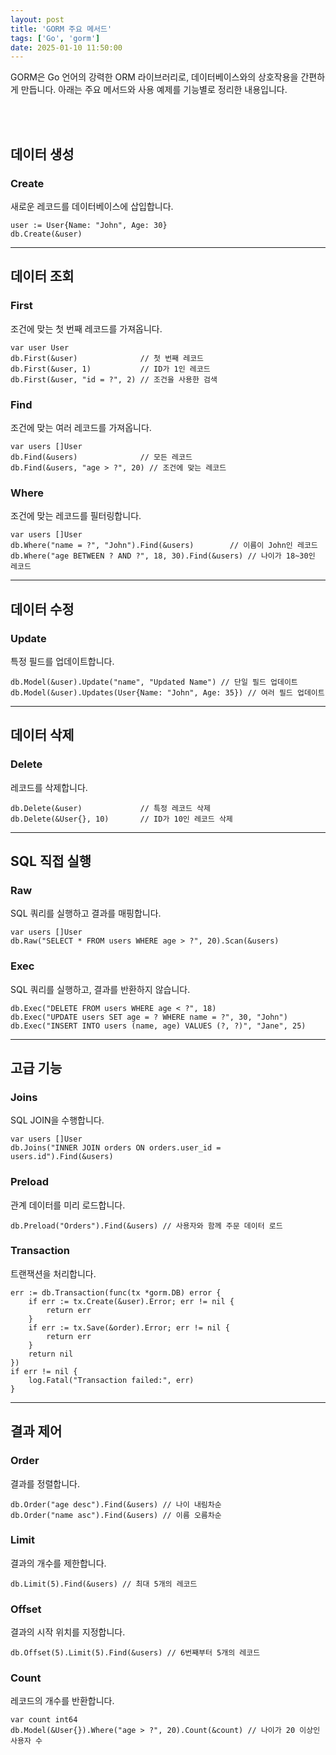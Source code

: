 ```yaml
---
layout: post
title: 'GORM 주요 메서드'
tags: ['Go', 'gorm']
date: 2025-01-10 11:50:00
---
```


GORM은 Go 언어의 강력한 ORM 라이브러리로, 데이터베이스와의 상호작용을 간편하게 만듭니다. 아래는 주요 메서드와 사용 예제를 기능별로 정리한 내용입니다.

<br>
<br>

## 데이터 생성

### Create

새로운 레코드를 데이터베이스에 삽입합니다.

```
user := User{Name: "John", Age: 30}
db.Create(&user)
```

---

## 데이터 조회

### First

조건에 맞는 첫 번째 레코드를 가져옵니다.

```
var user User
db.First(&user)              // 첫 번째 레코드
db.First(&user, 1)           // ID가 1인 레코드
db.First(&user, "id = ?", 2) // 조건을 사용한 검색
```

### Find

조건에 맞는 여러 레코드를 가져옵니다.

```
var users []User
db.Find(&users)              // 모든 레코드
db.Find(&users, "age > ?", 20) // 조건에 맞는 레코드
```

### Where

조건에 맞는 레코드를 필터링합니다.

```
var users []User
db.Where("name = ?", "John").Find(&users)        // 이름이 John인 레코드
db.Where("age BETWEEN ? AND ?", 18, 30).Find(&users) // 나이가 18~30인 레코드
```

---

## 데이터 수정

### Update

특정 필드를 업데이트합니다.

```
db.Model(&user).Update("name", "Updated Name") // 단일 필드 업데이트
db.Model(&user).Updates(User{Name: "John", Age: 35}) // 여러 필드 업데이트
```

---

## 데이터 삭제

### Delete

레코드를 삭제합니다.

```
db.Delete(&user)             // 특정 레코드 삭제
db.Delete(&User{}, 10)       // ID가 10인 레코드 삭제
```

---

## SQL 직접 실행

### Raw

SQL 쿼리를 실행하고 결과를 매핑합니다.

```
var users []User
db.Raw("SELECT * FROM users WHERE age > ?", 20).Scan(&users)
```

### Exec

SQL 쿼리를 실행하고, 결과를 반환하지 않습니다.

```
db.Exec("DELETE FROM users WHERE age < ?", 18)
db.Exec("UPDATE users SET age = ? WHERE name = ?", 30, "John")
db.Exec("INSERT INTO users (name, age) VALUES (?, ?)", "Jane", 25)
```

---

## 고급 기능

### Joins

SQL JOIN을 수행합니다.

```
var users []User
db.Joins("INNER JOIN orders ON orders.user_id = users.id").Find(&users)
```

### Preload

관계 데이터를 미리 로드합니다.

```
db.Preload("Orders").Find(&users) // 사용자와 함께 주문 데이터 로드
```

### Transaction

트랜잭션을 처리합니다.

```
err := db.Transaction(func(tx *gorm.DB) error {
    if err := tx.Create(&user).Error; err != nil {
        return err
    }
    if err := tx.Save(&order).Error; err != nil {
        return err
    }
    return nil
})
if err != nil {
    log.Fatal("Transaction failed:", err)
}
```

---

## 결과 제어

### Order

결과를 정렬합니다.

```
db.Order("age desc").Find(&users) // 나이 내림차순
db.Order("name asc").Find(&users) // 이름 오름차순
```

### Limit

결과의 개수를 제한합니다.

```
db.Limit(5).Find(&users) // 최대 5개의 레코드
```

### Offset

결과의 시작 위치를 지정합니다.

```
db.Offset(5).Limit(5).Find(&users) // 6번째부터 5개의 레코드
```

### Count

레코드의 개수를 반환합니다.

```
var count int64
db.Model(&User{}).Where("age > ?", 20).Count(&count) // 나이가 20 이상인 사용자 수
```
